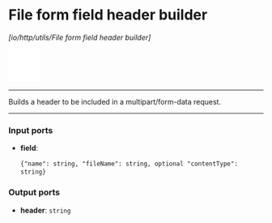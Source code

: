 # File form field header builder

_[io/http/utils/File form field header builder]_

![icon](</assets/icons/7341443a-8a0a-4a83-b302-effdb497c0f3.png>)

---

Builds a header to be included in a multipart/form-data request.<br>

---

### Input ports

* __field__: 
    ```
    {"name": string, "fileName": string, optional "contentType": string}
    ```

### Output ports

* __header__: ` string `

